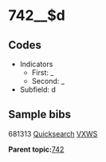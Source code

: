 # 742\_\_$d

## Codes

-   Indicators
    -   First: \_
    -   Second: \_
-   Subfield: d

## Sample bibs

681313 [Quicksearch](https://search.library.yale.edu/catalog/681313) [VXWS](http://prodorbis.library.yale.edu:7014/vxws/GetHoldingsService?bibId=681313)

**Parent topic:**[742](../../tags/742/742.md)

